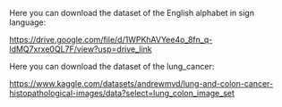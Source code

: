 Here you can download the dataset of the English alphabet in sign language:

https://drive.google.com/file/d/1WPKhAVYee4o_8fn_q-ldMQ7xrxe0QL7F/view?usp=drive_link

Here you can download the dataset of the lung_cancer:

https://www.kaggle.com/datasets/andrewmvd/lung-and-colon-cancer-histopathological-images/data?select=lung_colon_image_set
